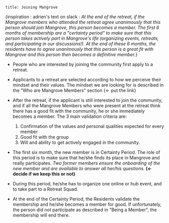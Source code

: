 ```
title: Joining Mangrove
```

{inspiration : adrien's text on slack : *At the end of the retreat, if the Mangrove members who attended the retreat agree unanimously that this person should join Mangrove, this person becomes a member.*
*The first 6 months of membership are a "certainty period" to make sure that this person takes actively part in Mangrove's life (organizing events, retreats, and participating in our discussions!). At the end of these 6 months, the residents have to agree unanimously that this person is a great fit with Mangrove and this person then becomes a definitive member.*}

- People who are interested by joining the community first apply to a retreat.
- Applicants to a retreat are selected according to how we perceive their mindset and their values. The mindset we are looking for is described in the "Who are Mangrove Members" section {<- put the link}
- After the retreat, if the applicant is still interested to join the community, and if all the Mangrove Members who were present at the retreat think there has a good fit with the community, he or she immediately becomes a member. The 3 main validation criteria are:

  1. Confirmation of the values and personal qualities expected for every member
  2. Good fit with the group
  3. Will and ability to get actively engaged in the community.
  
- The first six month, the new member is in Certainty Period. The role of this period is to make sure that he/she finds its place in Mangrove and really participates. *Two former members ensure the onboarding of the new member and are available to answer all her/his questions.* **(<- decide if we keep this or not)**
- During this period, he/she has to organize one online or hub event, and to take part to a Retreat Squad.
- At the end of the Certainty Period, the Residents validate the membership and he/she becomes a member for good. If unfortunately, the person did not participate as described in "Being a Member", the membership will end there.

